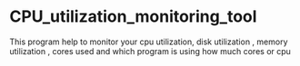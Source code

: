 # CPU_utilization_monitoring_tool
This program help to monitor your cpu utilization, disk utilization , memory utilization , cores used and which program is using how much cores or cpu
